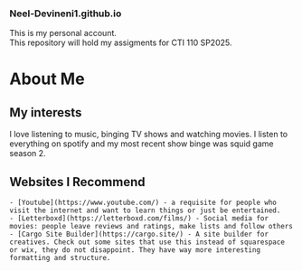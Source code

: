 ### Neel-Devineni1.github.io
This is my personal account.<br>
This repository will hold my assigments for CTI 110 SP2025.
# About Me
## My interests 
<p> I love listening to music, binging TV shows and watching movies. I listen to everything on spotify and my most recent show binge was squid game season 2.<p\>

## Websites I Recommend
    - [Youtube](https://www.youtube.com/) - a requisite for people who visit the internet and want to learn things or just be entertained.
    - [Letterboxd](https://letterboxd.com/films/) - Social media for movies: people leave reviews and ratings, make lists and follow others
    - [Cargo Site Builder](https://cargo.site/) - A site builder for creatives. Check out some sites that use this instead of squarespace or wix, they do not disappoint. They have way more interesting formatting and structure.

